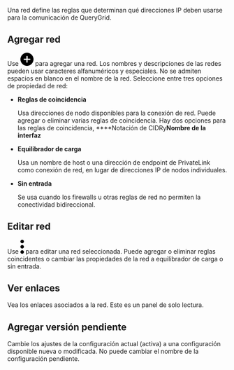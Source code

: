 Una red define las reglas que determinan qué direcciones IP deben usarse para la comunicación de QueryGrid.

## Agregar red


Use ![Icono Más para añadir un elemento](Images/ebt1659745488877.svg) para agregar una red. Los nombres y descripciones de las redes pueden usar caracteres alfanuméricos y especiales. No se admiten espacios en blanco en el nombre de la red. Seleccione entre tres opciones de propiedad de red:

-   **Reglas de coincidencia**

    Usa direcciones de nodo disponibles para la conexión de red. Puede agregar o eliminar varias reglas de coincidencia. Hay dos opciones para las reglas de coincidencia, ****Notación de CIDRy**Nombre de la interfaz**


-   **Equilibrador de carga**

    Usa un nombre de host o una dirección de endpoint de PrivateLink como conexión de red, en lugar de direcciones IP de nodos individuales.


-   **Sin entrada**

    Se usa cuando los firewalls u otras reglas de red no permiten la conectividad bidireccional.


## Editar red


Use ![Icono del menú de Kabob](Images/zsz1597101912145.svg) para editar una red seleccionada. Puede agregar o eliminar reglas coincidentes o cambiar las propiedades de la red a equilibrador de carga o sin entrada.

## Ver enlaces


Vea los enlaces asociados a la red. Este es un panel de solo lectura.

## Agregar versión pendiente


Cambie los ajustes de la configuración actual (activa) a una configuración disponible nueva o modificada. No puede cambiar el nombre de la configuración pendiente.

